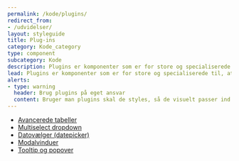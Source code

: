 ```yaml
---
permalink: /kode/plugins/
redirect_from:
- /udvidelser/
layout: styleguide
title: Plug-ins
category: Kode_category
type: component
subcategory: Kode
description: Plugins er komponenter som er for store og specialiserede til, at de kan være en del af kernen. Det er valgfrit om selvbetjeningsløsninger vil inkludere plugins.
lead: Plugins er komponenter som er for store og specialiserede til, at de kan være en del af kernen. Det er valgfrit om selvbetjeningsløsninger vil inkludere plugins.
alerts:
- type: warning
  header: Brug plugins på eget ansvar
  content: Bruger man plugins skal de styles, så de visuelt passer ind i designsystemet. Support får man hos udbyderen af pluginnet.
---
```

<ul class="d-md-none">
    <li><a href="/kode/plugins/datatables/" class="bold-link">Avancerede tabeller</a></li>
    <li><a href="/kode/plugins/selectwoo-multiselect/" class="bold-link">Multiselect dropdown</a></li>
    <li><a href="/kode/plugins/pikaday/" class="bold-link">Datovælger (datepicker)</a></li>
    <li><a href="/kode/plugins/micromodal/" class="bold-link">Modalvinduer</a></li>
    <li><a href="/kode/plugins/tippy/" class="bold-link">Tooltip og popover</a></li>
</ul>
